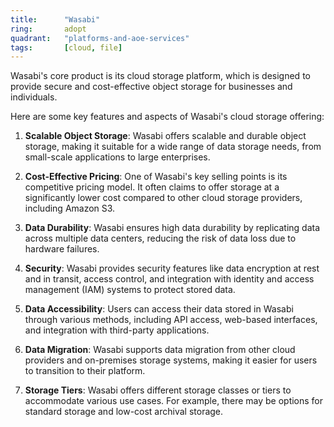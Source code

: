 ```yaml
---
title:      "Wasabi"
ring:       adopt
quadrant:   "platforms-and-aoe-services"
tags:       [cloud, file]
---
```


Wasabi's core product is its cloud storage platform, which is designed to provide secure and cost-effective object storage for businesses and individuals. 

Here are some key features and aspects of Wasabi's cloud storage offering:

1. **Scalable Object Storage**: Wasabi offers scalable and durable object storage, making it suitable for a wide range of data storage needs, from small-scale applications to large enterprises.

2. **Cost-Effective Pricing**: One of Wasabi's key selling points is its competitive pricing model. It often claims to offer storage at a significantly lower cost compared to other cloud storage providers, including Amazon S3.

3. **Data Durability**: Wasabi ensures high data durability by replicating data across multiple data centers, reducing the risk of data loss due to hardware failures.

4. **Security**: Wasabi provides security features like data encryption at rest and in transit, access control, and integration with identity and access management (IAM) systems to protect stored data.

5. **Data Accessibility**: Users can access their data stored in Wasabi through various methods, including API access, web-based interfaces, and integration with third-party applications.

6. **Data Migration**: Wasabi supports data migration from other cloud providers and on-premises storage systems, making it easier for users to transition to their platform.

7. **Storage Tiers**: Wasabi offers different storage classes or tiers to accommodate various use cases. For example, there may be options for standard storage and low-cost archival storage.

